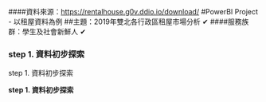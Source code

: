 ####資料來源：https://rentalhouse.g0v.ddio.io/download/
#PowerBI  Project - 以租屋資料為例
##主題：2019年雙北各行政區租屋市場分析 ✔
####服務族群：學生及社會新鮮人 ✔
### step 1. 資料初步探索
step 1. 資料初步探索

**step 1. 資料初步探索**


